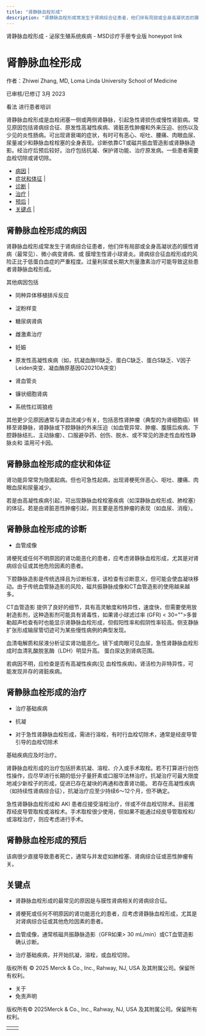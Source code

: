 ```yaml
---
title: "肾静脉血栓形成"
description: "肾静脉血栓形成常发生于肾病综合征患者，他们伴有局部或全身高凝状态的膜性肾病（最常见）、微小病变肾病、或 膜增生性肾小球肾炎。肾病综合征血栓形成的风险正比于低蛋白血症的严重程度。过量利尿或长期大剂量激素治疗可能导致这些患者肾静脉血栓形成。"
---
```


﻿肾静脉血栓形成 \- 泌尿生殖系统疾病 \- MSD诊疗手册专业版 honeypot link

# 肾静脉血栓形成

作者：Zhiwei Zhang, MD, Loma Linda University School of Medicine

已审核/已修订 3月 2023

看法 进行患者培训

肾静脉血栓形成是血栓闭塞一侧或两侧肾静脉，引起急性肾损伤或慢性肾脏病。常见原因包括肾病综合征、原发性高凝性疾病、肾脏恶性肿瘤和外来压迫、创伤以及少见的炎性肠病。可出现肾衰竭的症状，有时可有恶心、呕吐、腰痛、肉眼血尿、尿量减少和静脉血栓栓塞的全身表现。诊断依靠CT或磁共振血管造影或肾静脉造影。经治疗后预后较好。治疗包括抗凝、保护肾功能、治疗原发病。一些患者需要血栓切除或肾切除。

- [病因](#病因_v1058652_zh) \|
- [症状和体征](#症状和体征_v1058676_zh) \|
- [诊断](#诊断_v1058681_zh) \|
- [治疗](#治疗_v1058692_zh) \|
- [预后](#预后_v27308253_zh) \|
- [关键点](#关键点_v11648851_zh) \|

## 肾静脉血栓形成的病因

肾静脉血栓形成常发生于肾病综合征患者，他们伴有局部或全身高凝状态的膜性肾病（最常见）、微小病变肾病、或 膜增生性肾小球肾炎。肾病综合征血栓形成的风险正比于低蛋白血症的严重程度。过量利尿或长期大剂量激素治疗可能导致这些患者肾静脉血栓形成。

其他病因包括

- 同种异体移植排斥反应

- 淀粉样变

- 糖尿病肾病

- 雌激素治疗

- 妊娠

- 原发性高凝性疾病（如，抗凝血酶Ⅲ缺乏、蛋白C缺乏、蛋白S缺乏、Ⅴ因子Leiden突变、凝血酶原基因G20210A突变）

- 肾血管炎

- 镰状细胞肾病

- 系统性红斑狼疮


其他更少见原因通常与肾血流减少有关，包括恶性肾肿瘤（典型的为肾细胞癌）转移至肾静脉，肾静脉或下腔静脉的外来压迫（如血管异常、肿瘤、腹膜后疾病、下腔静脉结扎、主动脉瘤）、口服避孕药、创伤、脱水、或不常见的游走性血栓性静脉炎和 滥用可卡因。

## 肾静脉血栓形成的症状和体征

肾功能异常常为隐匿起病。但也可急性起病，出现肾梗死伴恶心、呕吐、腰痛、肉眼血尿和尿量减少。

若是由高凝性疾病引起，可出现静脉血栓栓塞疾病（如深静脉血栓形成、肺栓塞）的体征。若是由肾脏恶性肿瘤引起，则主要是恶性肿瘤的表现（如血尿、消瘦）。

## 肾静脉血栓形成的诊断

- 血管成像


肾梗死或任何不明原因的肾功能恶化的患者，应考虑肾静脉血栓形成，尤其是对肾病综合征或其他危险因素的患者。

下腔静脉造影是传统选择且为诊断标准，该检查有诊断意义，但可能会使血凝块移动。由于传统血管脉造影的风险，磁共振静脉成像和CT血管造影的使用越来越多。

CT血管造影 提供了良好的细节，具有高灵敏度和特异性，速度快，但需要使用放射造影剂，这种造影剂可能具有肾毒性，如果肾小球滤过率 (GFR) < 30="">多普勒超声检查有时也能显示肾静脉血栓形成，但假阳性率和假阴性率较高。侧支静脉扩张形成输尿管切迹可为某些慢性病例的典型发现。

血清电解质和尿液分析证实肾功能恶化。镜下或肉眼可见血尿，急性肾静脉血栓形成时血清乳酸脱氢酶（LDH）明显升高。 蛋白尿达到肾病范围。

若病因不明，应检查是否有高凝性疾病(见 血栓性疾病)。肾活检为非特异性，可能发现并存的肾脏疾病。

## 肾静脉血栓形成的治疗

- 治疗基础疾病

- 抗凝

- 对于急性肾静脉血栓形成，需进行溶栓，有时行血栓切除术，通常是经皮导管引导的血栓切除术


基础疾病应及时治疗。

肾静脉血栓形成的治疗包括肝素抗凝、溶栓、介入或手术取栓。若不打算进行创伤性操作，应尽早进行长期的低分子量肝素或口服华法林治疗。抗凝治疗可最大限度地减少新栓子的形成，促进已存在凝块的再通和改善肾功能。 若存在高凝性疾病（如持续性肾病综合征），抗凝治疗应至少持续6～12个月，但不确定。

急性肾静脉血栓形成和 AKI 患者应接受溶栓治疗，伴或不伴血栓切除术。目前推荐经皮导管取栓或溶栓术。手术取栓很少使用，但如果不能通过经皮导管取栓和/或溶栓治疗，则应考虑进行手术。

## 肾静脉血栓形成的预后

该病很少直接导致患者死亡，通常与并发症如肺栓塞、肾病综合征或恶性肿瘤有关。

## 关键点

- 肾静脉血栓形成的最常见的原因是与膜性肾病相关的肾病综合征。

- 肾梗死或任何不明原因的肾功能恶化的患者，应考虑肾静脉血栓形成，尤其是对肾病综合征或其他危险因素的患者。

- 血管成像，通常核磁共振静脉造影（GFR如果> 30 mL/min）或CT血管造影确认诊断。

- 治疗基础疾病，并开始抗凝，溶栓，或血栓切除。




版权所有 © 2025
Merck & Co., Inc., Rahway, NJ, USA 及其附属公司。保留所有权利。

- 关于
- 免责声明

版权所有© 2025Merck & Co., Inc., Rahway, NJ, USA 及其附属公司。保留所有权利。

|     |     |
| --- | --- |
|  |  |